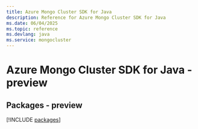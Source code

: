 ```yaml
---
title: Azure Mongo Cluster SDK for Java
description: Reference for Azure Mongo Cluster SDK for Java
ms.date: 06/04/2025
ms.topic: reference
ms.devlang: java
ms.service: mongocluster
---
```

# Azure Mongo Cluster SDK for Java - preview
## Packages - preview
[!INCLUDE [packages](mongo-cluster-index.md)]